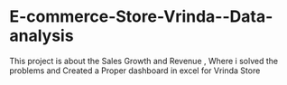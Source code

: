 # E-commerce-Store-Vrinda--Data-analysis
This project is about the Sales Growth and Revenue , Where i solved the problems and Created a Proper dashboard in excel for Vrinda Store 
